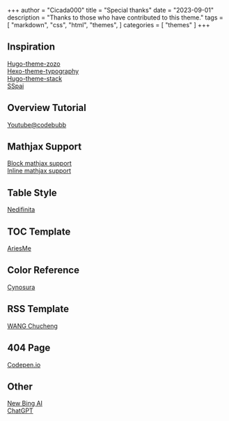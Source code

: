 +++
author = "Cicada000"
title = "Special thanks"
date = "2023-09-01"
description = "Thanks to those who have contributed to this theme."
tags = [
    "markdown",
    "css",
    "html",
    "themes",
]
categories = [
    "themes"
]
+++

## Inspiration

[Hugo-theme-zozo](https://github.com/varkai/hugo-theme-zozo)
<br>
[Hexo-theme-typography](https://github.com/SumiMakito/hexo-theme-typography)
<br>
[Hugo-theme-stack](https://github.com/CaiJimmy/hugo-theme-stack)
<br>
[SSpai](https://sspai.com/)

## Overview Tutorial

[Youtube@codebubb](https://www.youtube.com/@codebubb)

## Mathjax Support

[Block mathjax support](https://blog.csdn.net/winter2121/article/details/105576380)
<br>
[Inline mathjax support](https://github.com/xianmin/hugo-theme-jane/issues/53)

## Table Style

[Nedifinita](https://blog.nedifinita.me/)

## TOC Template

[AriesMe](https://www.ariesme.com/posts/2019/add_toc_for_hugo/)

## Color Reference

[Cynosura](https://cynosura.one/)

## RSS Template

[WANG Chucheng](https://www.wangchucheng.com/zh/)

## 404 Page

[Codepen.io](https://codepen.io/MysticReborn/pen/rygqao)

## Other

[New Bing AI](https://bing.com)
<br>
[ChatGPT](https://chat.openai.com/)